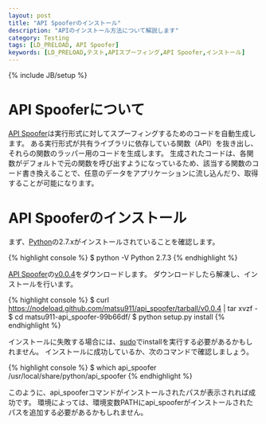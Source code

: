 ```yaml
---
layout: post
title: "API Spooferのインストール"
description: "APIのインストール方法について解説します"
category: Testing
tags: [LD_PRELOAD, API Spoofer]
keywords: [LD_PRELOAD,テスト,APIスプーフィング,API Spoofer,インストール]
---
```

{% include JB/setup %}

# API Spooferについて
[API Spoofer](http://github.com/matsu911/api_spoofer)は実行形式に対してスプーフィングするためのコードを自動生成します。
ある実行形式が共有ライブラリに依存している関数（API）を抜き出し、それらの関数のラッパー用のコードを生成します。
生成されたコードは、各関数がデフォルトで元の関数を呼び出すようになっているため、該当する関数のコード書き換えることで、任意のデータをアプリケーションに流し込んだり、取得することが可能になります。

# API Spooferのインストール
まず、[Python](http://www.python.org/)の2.7.xがインストールされていることを確認します。

{% highlight console %}
$ python -V
Python 2.7.3
{% endhighlight %}

[API Spoofer](http://github.com/matsu911/api_spoofer)の[v0.0.4](https://github.com/matsu911/api_spoofer/zipball/v0.0.4)をダウンロードします。
ダウンロードしたら解凍し、インストールを行います。

{% highlight console %}
$ curl https://nodeload.github.com/matsu911/api_spoofer/tarball/v0.0.4 | tar xvzf -
$ cd matsu911-api_spoofer-99b66df/
$ python setup.py install
{% endhighlight %}

インストールに失敗する場合には、[sudo](http://linuxjm.sourceforge.jp/html/sudo/man8/sudo.8.html)でinstallを実行する必要があるかもしれません。
インストールに成功しているか、次のコマンドで確認しましょう。

{% highlight console %}
$ which api_spoofer
/usr/local/share/python/api_spoofer
{% endhighlight %}

このように、api_spooferコマンドがインストールされたパスが表示されれば成功です。
環境によっては、環境変数PATHにapi_spooferがインストールされたパスを追加する必要があるかもしれません。
